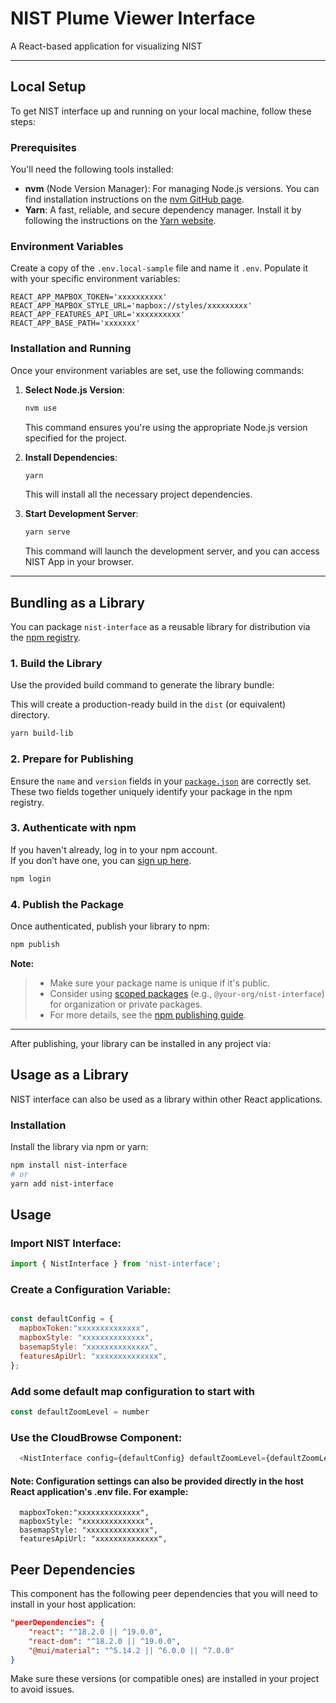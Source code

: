 # NIST Plume Viewer Interface

A React-based application for visualizing NIST

---

## Local Setup

To get NIST interface up and running on your local machine, follow these steps:

### Prerequisites

You'll need the following tools installed:

- **nvm** (Node Version Manager): For managing Node.js versions. You can find installation instructions on the [nvm GitHub page](https://github.com/nvm-sh/nvm).
- **Yarn**: A fast, reliable, and secure dependency manager. Install it by following the instructions on the [Yarn website](https://classic.yarnpkg.com/lang/en/docs/install/#mac-stable).

### Environment Variables

Create a copy of the `.env.local-sample` file and name it `.env`. Populate it with your specific environment variables:

```
REACT_APP_MAPBOX_TOKEN='xxxxxxxxxx'
REACT_APP_MAPBOX_STYLE_URL='mapbox://styles/xxxxxxxxx'
REACT_APP_FEATURES_API_URL='xxxxxxxxxx'
REACT_APP_BASE_PATH='xxxxxxx'
```

### Installation and Running

Once your environment variables are set, use the following commands:

1.  **Select Node.js Version**:

    ```bash
    nvm use
    ```

    This command ensures you're using the appropriate Node.js version specified for the project.

2.  **Install Dependencies**:

    ```bash
    yarn
    ```

    This will install all the necessary project dependencies.

3.  **Start Development Server**:
    ```bash
    yarn serve
    ```
    This command will launch the development server, and you can access NIST App in your browser.

---

## Bundling as a Library

You can package `nist-interface` as a reusable library for distribution via the [npm registry](https://www.npmjs.com/).

### 1. Build the Library

Use the provided build command to generate the library bundle:

This will create a production-ready build in the `dist` (or equivalent) directory.

```bash
yarn build-lib
```

### 2. Prepare for Publishing

Ensure the `name` and `version` fields in your [`package.json`](https://docs.npmjs.com/cli/v10/configuring-npm/package-json) are correctly set.  
 These two fields together uniquely identify your package in the npm registry.

### 3. Authenticate with npm

If you haven't already, log in to your npm account.  
If you don’t have one, you can [sign up here](https://www.npmjs.com/signup).

```bash
npm login
```

### 4. Publish the Package

Once authenticated, publish your library to npm:

```bash
npm publish
```

**Note:**

> - Make sure your package name is unique if it's public.
> - Consider using [scoped packages](https://docs.npmjs.com/cli/v10/using-npm/scope) (e.g., `@your-org/nist-interface`) for organization or private packages.
> - For more details, see the [npm publishing guide](https://docs.npmjs.com/cli/v10/commands/npm-publish).

---

After publishing, your library can be installed in any project via:

## Usage as a Library

NIST interface can also be used as a library within other React applications.

### Installation

Install the library via npm or yarn:

```bash
npm install nist-interface
# or
yarn add nist-interface
```

## Usage

### Import NIST Interface:

```JavaScript
import { NistInterface } from 'nist-interface';
```

### Create a Configuration Variable:

```JavaScript

const defaultConfig = {
  mapboxToken:"xxxxxxxxxxxxxx",
  mapboxStyle: "xxxxxxxxxxxxxx",
  basemapStyle: "xxxxxxxxxxxxxx",
  featuresApiUrl: "xxxxxxxxxxxxxx",
};
```

### Add some default map configuration to start with

```Javascript
const defaultZoomLevel = number
```

### Use the CloudBrowse Component:

```JavaScript
  <NistInterface config={defaultConfig} defaultZoomLevel={defaultZoomLevel} />
```

#### Note: Configuration settings can also be provided directly in the host React application's .env file. For example:

```
  mapboxToken:"xxxxxxxxxxxxxx",
  mapboxStyle: "xxxxxxxxxxxxxx",
  basemapStyle: "xxxxxxxxxxxxxx",
  featuresApiUrl: "xxxxxxxxxxxxxx",
```

## Peer Dependencies

This component has the following peer dependencies that you will need to install in your host application:

```JSON
"peerDependencies": {
    "react": "^18.2.0 || ^19.0.0",
    "react-dom": "^18.2.0 || ^19.0.0",
    "@mui/material": "^5.14.2 || ^6.0.0 || ^7.0.0"
}
```

Make sure these versions (or compatible ones) are installed in your project to avoid issues.
